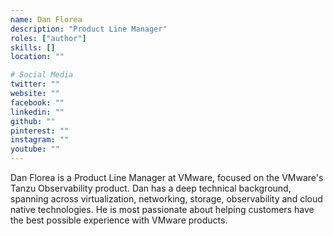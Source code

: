 ```yaml
---
name: Dan Florea
description: "Product Line Manager"
roles: ["author"]
skills: []
location: ""

# Social Media 
twitter: ""
website: ""
facebook: ""
linkedin: ""
github: ""
pinterest: ""
instagram: ""
youtube: ""
---
```


Dan Florea is a Product Line Manager at VMware, focused on the VMware's Tanzu Observability product. Dan has a deep technical background, spanning across virtualization, networking, storage, observability and cloud native technologies. He is most passionate about helping customers have the best possible experience with VMware products.

<!--more-->
